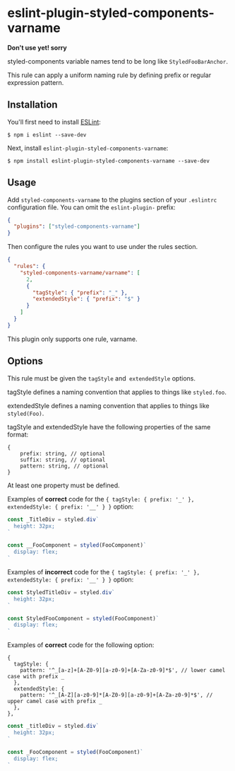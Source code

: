 # eslint-plugin-styled-components-varname

**Don't use yet! sorry**

styled-components variable names tend to be long like `StyledFooBarAnchor`.

This rule can apply a uniform naming rule by defining prefix or regular expression pattern.

## Installation

You'll first need to install [ESLint](http://eslint.org):

```
$ npm i eslint --save-dev
```

Next, install `eslint-plugin-styled-components-varname`:

```
$ npm install eslint-plugin-styled-components-varname --save-dev
```

## Usage

Add `styled-components-varname` to the plugins section of your `.eslintrc` configuration file. You can omit the `eslint-plugin-` prefix:

```json
{
  "plugins": ["styled-components-varname"]
}
```

Then configure the rules you want to use under the rules section.

```json
{
  "rules": {
    "styled-components-varname/varname": [
      2,
      {
        "tagStyle": { "prefix": "_" },
        "extendedStyle": { "prefix": "$" }
      }
    ]
  }
}
```

This plugin only supports one rule, varname.

## Options
This rule must be given the `tagStyle` and` extendedStyle` options.

tagStyle defines a naming convention that applies to things like `styled.foo`.

extendedStyle defines a naming convention that applies to things like `styled(Foo)`.

tagStyle and extendedStyle have the following properties of the same format:

```
{
    prefix: string, // optional
    suffix: string, // optional
    pattern: string, // optional
}
```

At least one property must be defined.


Examples of **correct** code for the  `{ tagStyle: { prefix: '_' }, extendedStyle: { prefix: '__' } }` option:

```javascript
const _TitleDiv = styled.div`
  height: 32px;
`

const __FooComponent = styled(FooComponent)`
  display: flex;
`
```

Examples of **incorrect** code for the  `{ tagStyle: { prefix: '_' }, extendedStyle: { prefix: '__' } }` option:

```javascript
const StyledTitleDiv = styled.div`
  height: 32px;
`

const StyledFooComponent = styled(FooComponent)`
  display: flex;
`
```

Examples of **correct** code for the following option:
```
{
  tagStyle: {
    pattern: '^_[a-z]+[A-Z0-9][a-z0-9]+[A-Za-z0-9]*$', // lower camel case with prefix _
  },
  extendedStyle: {
    pattern: '^_[A-Z][a-z0-9]*[A-Z0-9][a-z0-9]+[A-Za-z0-9]*$', // upper camel case with prefix _
  },
},
```

```javascript
const _titleDiv = styled.div`
  height: 32px;
`

const _FooComponent = styled(FooComponent)`
  display: flex;
`
```

